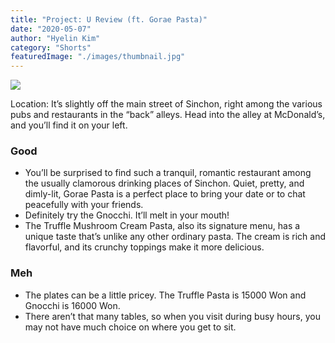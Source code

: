 ```yaml
---
title: "Project: U Review (ft. Gorae Pasta)"
date: "2020-05-07"
author: "Hyelin Kim"
category: "Shorts"
featuredImage: "./images/thumbnail.jpg"
---
```


![](/images/thumbnail.jpg)

Location: It’s slightly off the main street of Sinchon, right among the various pubs and restaurants in the “back” alleys. Head into the alley at McDonald’s, and you’ll find it on your left. 

### **Good**

- You’ll be surprised to find such a tranquil, romantic restaurant among the usually clamorous drinking places of Sinchon. Quiet, pretty, and dimly-lit, Gorae Pasta is a perfect place to bring your date or to chat peacefully with your friends. 
- Definitely try the Gnocchi. It’ll melt in your mouth! 
- The Truffle Mushroom Cream Pasta, also its signature menu, has a unique taste that’s unlike any other ordinary pasta. The cream is rich and flavorful, and its crunchy toppings make it more delicious. 

### **Meh**

- The plates can be a little pricey. The Truffle Pasta is 15000 Won and Gnocchi is 16000 Won. 
- There aren’t that many tables, so when you visit during busy hours, you may not have much choice on where you get to sit.
